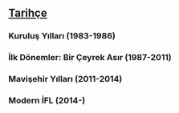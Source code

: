 ## [Tarihçe](https://ifl.meb.k12.tr/meb_iys_dosyalar/35/06/164785/icerikler/okul-tarihcemiz_2876109.html?CHK=3a347829ba8e24d5553d74c2d466d3e0)
### Kuruluş Yılları (1983-1986)
### İlk Dönemler: Bir Çeyrek Asır (1987-2011)
### Mavişehir Yılları (2011-2014)
### Modern İFL (2014-)

